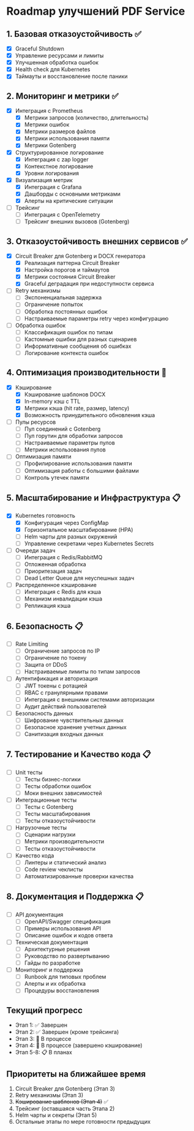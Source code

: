 # Roadmap улучшений PDF Service

## 1. Базовая отказоустойчивость ✅
- [x] Graceful Shutdown
- [x] Управление ресурсами и лимиты
- [x] Улучшенная обработка ошибок
- [x] Health check для Kubernetes
- [x] Таймауты и восстановление после паники

## 2. Мониторинг и метрики ✅
- [x] Интеграция с Prometheus
  - [x] Метрики запросов (количество, длительность)
  - [x] Метрики ошибок
  - [x] Метрики размеров файлов
  - [x] Метрики использования памяти
  - [x] Метрики Gotenberg
- [x] Структурированное логирование
  - [x] Интеграция с zap logger
  - [x] Контекстное логирование
  - [x] Уровни логирования
- [x] Визуализация метрик
  - [x] Интеграция с Grafana
  - [x] Дашборды с основными метриками
  - [x] Алерты на критические ситуации
- [ ] Трейсинг
  - [ ] Интеграция с OpenTelemetry
  - [ ] Трейсинг внешних вызовов (Gotenberg)

## 3. Отказоустойчивость внешних сервисов ✅
- [x] Circuit Breaker для Gotenberg и DOCX генератора
  - [x] Реализация паттерна Circuit Breaker
  - [x] Настройка порогов и таймаутов
  - [x] Метрики состояния Circuit Breaker
  - [x] Graceful деградация при недоступности сервиса
- [ ] Retry механизмы
  - [ ] Экспоненциальная задержка
  - [ ] Ограничение попыток
  - [ ] Обработка постоянных ошибок
  - [ ] Настраиваемые параметры retry через конфигурацию
- [ ] Обработка ошибок
  - [ ] Классификация ошибок по типам
  - [ ] Кастомные ошибки для разных сценариев
  - [ ] Информативные сообщения об ошибках
  - [ ] Логирование контекста ошибок

## 4. Оптимизация производительности 🚧
- [x] Кэширование
  - [x] Кэширование шаблонов DOCX
  - [x] In-memory кэш с TTL
  - [x] Метрики кэша (hit rate, размер, latency)
  - [x] Возможность принудительного обновления кэша
- [ ] Пулы ресурсов
  - [ ] Пул соединений с Gotenberg
  - [ ] Пул горутин для обработки запросов
  - [ ] Настраиваемые параметры пулов
  - [ ] Метрики использования пулов
- [ ] Оптимизация памяти
  - [ ] Профилирование использования памяти
  - [ ] Оптимизация работы с большими файлами
  - [ ] Контроль утечек памяти

## 5. Масштабирование и Инфраструктура 📋
- [x] Kubernetes готовность
  - [x] Конфигурация через ConfigMap
  - [x] Горизонтальное масштабирование (HPA)
  - [ ] Helm чарты для разных окружений
  - [ ] Управление секретами через Kubernetes Secrets
- [ ] Очереди задач
  - [ ] Интеграция с Redis/RabbitMQ
  - [ ] Отложенная обработка
  - [ ] Приоритезация задач
  - [ ] Dead Letter Queue для неуспешных задач
- [ ] Распределенное кэширование
  - [ ] Интеграция с Redis для кэша
  - [ ] Механизм инвалидации кэша
  - [ ] Репликация кэша

## 6. Безопасность 📋
- [ ] Rate Limiting
  - [ ] Ограничение запросов по IP
  - [ ] Ограничение по токену
  - [ ] Защита от DDoS
  - [ ] Настраиваемые лимиты по типам запросов
- [ ] Аутентификация и авторизация
  - [ ] JWT токены с ротацией
  - [ ] RBAC с гранулярными правами
  - [ ] Интеграция с внешними системами авторизации
  - [ ] Аудит действий пользователей
- [ ] Безопасность данных
  - [ ] Шифрование чувствительных данных
  - [ ] Безопасное хранение учетных данных
  - [ ] Санитизация входных данных

## 7. Тестирование и Качество кода 📋
- [ ] Unit тесты
  - [ ] Тесты бизнес-логики
  - [ ] Тесты обработки ошибок
  - [ ] Моки внешних зависимостей
- [ ] Интеграционные тесты
  - [ ] Тесты с Gotenberg
  - [ ] Тесты масштабирования
  - [ ] Тесты отказоустойчивости
- [ ] Нагрузочные тесты
  - [ ] Сценарии нагрузки
  - [ ] Метрики производительности
  - [ ] Тесты отказоустойчивости
- [ ] Качество кода
  - [ ] Линтеры и статический анализ
  - [ ] Code review чеклисты
  - [ ] Автоматизированные проверки качества

## 8. Документация и Поддержка 📋
- [ ] API документация
  - [ ] OpenAPI/Swagger спецификация
  - [ ] Примеры использования API
  - [ ] Описание ошибок и кодов ответа
- [ ] Техническая документация
  - [ ] Архитектурные решения
  - [ ] Руководство по развертыванию
  - [ ] Гайды по разработке
- [ ] Мониторинг и поддержка
  - [ ] Runbook для типовых проблем
  - [ ] Алерты и их обработка
  - [ ] Процедуры восстановления

## Текущий прогресс
- Этап 1: ✅ Завершен
- Этап 2: ✅ Завершен (кроме трейсинга)
- Этап 3: 🚧 В процессе
- Этап 4: 🚧 В процессе (завершено кэширование)
- Этап 5-8: 📋 В планах

## Приоритеты на ближайшее время
1. Circuit Breaker для Gotenberg (Этап 3)
2. Retry механизмы (Этап 3)
3. ~~Кэширование шаблонов (Этап 4)~~ ✅
4. Трейсинг (оставшаяся часть Этапа 2)
5. Helm чарты и секреты (Этап 5)
6. Остальные этапы по мере готовности предыдущих 